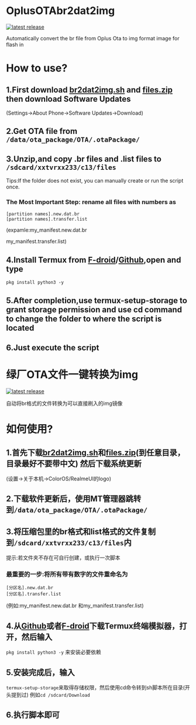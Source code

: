 # OplusOTAbr2dat2img
[![latest release](https://img.shields.io/github/v/tag/xxtvrxx233/OplusOTAbr2dat2img?color=green&include_prereleases&label=version&sort=semver&style=flat-square)](https://github.com/xxtvrxx233/OplusOTAbr2dat2img)

Automatically convert the br file from Oplus Ota to img format image for flash in
# How to use?
## 1.First download [br2dat2img.sh](https://github.com/xxtvrxx233/OplusOTAbr2dat2img/releases/download/1.1/br2dat2img.sh) and [files.zip](https://github.com/xxtvrxx233/OplusOTAbr2dat2img/releases/download/1.1/files.zip) then download Software Updates 
(Settings→About Phone→Software Updates→Download)
## 2.Get OTA file from ```/data/ota_package/OTA/.otaPackage/```
## 3.Unzip,and copy .br files and .list files to ```/sdcard/xxtvrxx233/c13/files```
Tips:If the folder does not exist, you can manually create or run the script once.
### The Most Important Step: rename all files with numbers as
```
[partition names].new.dat.br
[partition names].transfer.list
```
(expamle:my_manifest.new.dat.br

my_manifest.transfer.list)
## 4.Install Termux from [F-droid](https://f-droid.org/packages/com.termux/)/[Github](https://github.com/termux/termux-app/releases),open and type 
```
pkg install python3 -y
```
## 5.After completion,use termux-setup-storage to grant storage permission and use cd command to change the folder to where the script is located
## 6.Just execute the script

# 绿厂OTA文件一键转换为img
[![latest release](https://img.shields.io/github/v/tag/xxtvrxx233/OplusOTAbr2dat2img?color=green&include_prereleases&label=version&sort=semver&style=flat-square)](https://github.com/xxtvrxx233/OplusOTAbr2dat2img)

自动将br格式的文件转换为可以直接刷入的img镜像

# 如何使用?
## 1.首先下载[br2dat2img.sh](https://github.com/xxtvrxx233/OplusOTAbr2dat2img/releases/Download/1.1/br2dat2img.sh)和[files.zip](https://github.com/xxtvrxx233/OplusOTAbr2dat2img/releases/download/1.1/files.zip)(到任意目录，目录最好不要带中文) 然后下载系统更新
(设置→关于本机→ColorOS/RealmeUI的logo)
## 2.下载软件更新后，使用MT管理器跳转到```/data/ota_package/OTA/.otaPackage/```
## 3.将压缩包里的br格式和list格式的文件复制到```/sdcard/xxtvrxx233/c13/files```内
提示:若文件夹不存在可自行创建，或执行一次脚本
### 最重要的一步:将所有带有数字的文件重命名为
```
[分区名].new.dat.br
[分区名].transfer.list
```
 (例如:my_manifest.new.dat.br
 和my_manifest.transfer.list)
## 4.从[Github](https://github.com/termux/termux-app/releases)或者[F-droid](https://f-droid.org/packages/com.termux/)下载Termux终端模拟器，打开，然后输入
```pkg install python3 -y```
来安装必要依赖
## 5.安装完成后，输入
```termux-setup-storage```来取得存储权限，然后使用cd命令转到sh脚本所在目录(开头提到过)
例如```cd /sdcard/Download```
## 6.执行脚本即可
